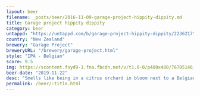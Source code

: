 ```yaml
---
layout: beer
filename: _posts/beer/2016-11-09-garage-project-hippity-dippity.md
title: Garage project hippity dippity
category: beer
untappd: "https://untappd.com/b/garage-project-hippity-dippity/2236217"
country: "New Zealand"
brewery: "Garage Project"
breweryURL: "/brewery/garage-project.html"
style: "IPA - Belgian"
score: 9.5
img: https://scontent.fsyd9-1.fna.fbcdn.net/v/t1.0-0/p480x480/76705146_10157643816098745_3612595338826743808_o.jpg?_nc_cat=111&_nc_sid=e007fa&_nc_ohc=LIaCPBWr-b8AX_bM-d3&_nc_ht=scontent.fsyd9-1.fna&tp=6&oh=697c1036839672f6c90c7577250c7c02&oe=5F93080E
beer-date: "2019-11-22"
desc: "Smells like being in a citrus orchard in bloom next to a Belgian brewery. I literally started drooling while smelling this. It’s like someone finally got a Belgian IPA right. Too much bitterness to have with food but a beer like this should be enjoyed by itself"
permalink: /beer/:title.html
---
```

